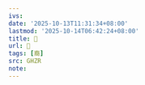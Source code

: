 ```yaml
---
ivs:
date: '2025-10-13T11:31:34+08:00'
lastmod: '2025-10-14T06:42:24+08:00'
title: 󰩼
url: 󰩼
tags: [裔]
src: GHZR
note:
---
```

